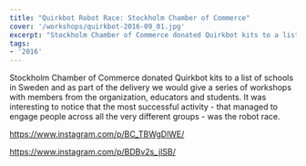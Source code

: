 ```yaml
---
title: "Quirkbot Robot Race: Stockholm Chamber of Commerce"
cover: '/workshops/quirkbot-2016-09_01.jpg'
excerpt: "Stockholm Chamber of Commerce donated Quirkbot kits to a list of schools in Sweden and as part of the delivery we would give a series of workshops with members from the organization, educators and students."
tags:
- '2016'
---
```


Stockholm Chamber of Commerce donated Quirkbot kits to a list of schools in Sweden and as part of the delivery we would give a series of workshops with members from the organization, educators and students. It was interesting to notice that the most successful activity - that managed to engage people across all the very different groups - was the robot race.

https://www.instagram.com/p/BC_TBWgDlWE/

https://www.instagram.com/p/BDBv2s_jlSB/
